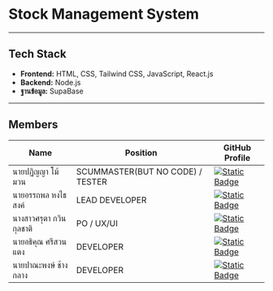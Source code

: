 # Stock Management System




---

## Tech Stack  

- **Frontend:** HTML, CSS, Tailwind CSS, JavaScript, React.js 
- **Backend:** Node.js
- **ฐานข้อมูล:** SupaBase  

---

## Members  


| Name                   | Position                                   | GitHub Profile |
|------------------------|--------------------------------------------|----------------|
| นายปฏิญญา โม้มวน       |    SCUMMASTER(BUT NO CODE) / TESTER          | [![Static Badge](https://img.shields.io/badge/Poopub-black)](https://github.com/Poobpub) |
| นายอรรถพล หงไธสงค์     |               LEAD DEVELOPER                 | [![Static Badge](https://img.shields.io/badge/Koko--atp%20-black)](https://github.com/Koko-atp) |
| นางสาวศรุตา กวินกุลชาติ   |               PO / UX/UI                    |  [![Static Badge](https://img.shields.io/badge/saruta67026483-black)](https://github.com/saruta67026483) |
| นายอธิคุณ ศรีสวนแตง     |              DEVELOPER                   | [![Static Badge](https://img.shields.io/badge/AtitkunSrisantang-black)](https://github.com/AtitkunSrisantang) |
| นายปาณะพงษ์ ช้างกลาง   |             DEVELOPER                     | [![Static Badge](https://img.shields.io/badge/Futsu--coder%20-black)](https://github.com/Futsu-coder) |
